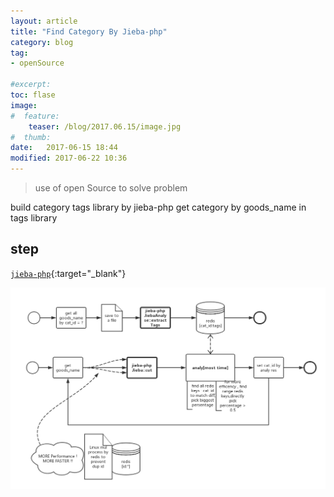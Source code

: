 ```yaml
---
layout: article
title: "Find Category By Jieba-php"
category: blog
tag:
- openSource

#excerpt:
toc: flase
image:
#  feature:
    teaser: /blog/2017.06.15/image.jpg
#  thumb:
date:   2017-06-15 18:44
modified: 2017-06-22 10:36
---
```


>use of open Source to solve problem

build category tags library by jieba-php
get category by goods_name in tags library

## step

[`jieba-php`](https://github.com/fukuball/jieba-php){:target="_blank"}


![Alt text](/images/blog/2017.06.15/find_cat_name_up.png)
